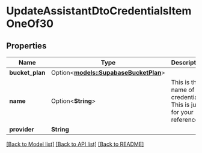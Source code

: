 # UpdateAssistantDtoCredentialsItemOneOf30

## Properties

Name | Type | Description | Notes
------------ | ------------- | ------------- | -------------
**bucket_plan** | Option<[**models::SupabaseBucketPlan**](SupabaseBucketPlan.md)> |  | [optional]
**name** | Option<**String**> | This is the name of credential. This is just for your reference. | [optional]
**provider** | **String** |  | 

[[Back to Model list]](../README.md#documentation-for-models) [[Back to API list]](../README.md#documentation-for-api-endpoints) [[Back to README]](../README.md)


